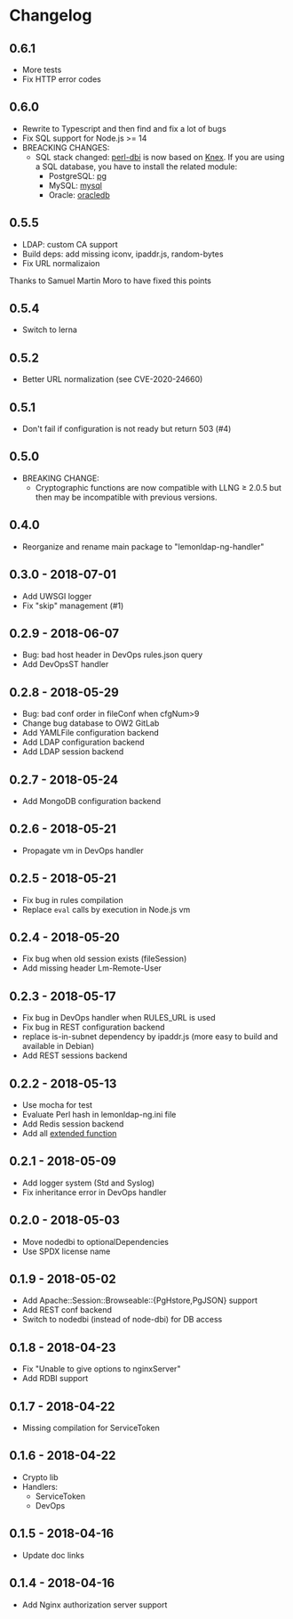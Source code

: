 Changelog
=========

## 0.6.1

 * More tests
 * Fix HTTP error codes

## 0.6.0

 * Rewrite to Typescript and then find and fix a lot of bugs
 * Fix SQL support for Node.js >= 14
 * BREACKING CHANGES:
   * SQL stack changed: [perl-dbi](./packages/perl-dbi/README.md) is now based
     on [Knex](https://www.npmjs.com/package/knex). If you are using a SQL
     database, you have to install the related module:
     * PostgreSQL: [pg](https://www.npmjs.com/package/pg)
     * MySQL: [mysql](https://www.npmjs.com/package/mysql)
     * Oracle: [oracledb](https://www.npmjs.com/package/oracledb)

## 0.5.5

 * LDAP: custom CA support
 * Build deps: add missing iconv, ipaddr.js, random-bytes
 * Fix URL normalizaion

Thanks to Samuel Martin Moro to have fixed this points

## 0.5.4
 * Switch to lerna

## 0.5.2
 * Better URL normalization (see CVE-2020-24660)

## 0.5.1
 * Don't fail if configuration is not ready but return 503 (#4)

## 0.5.0
 * BREAKING CHANGE:
   * Cryptographic functions are now compatible with LLNG ≥ 2.0.5 but then
     may be incompatible with previous versions.

## 0.4.0
 * Reorganize and rename main package to "lemonldap-ng-handler"

## 0.3.0 - 2018-07-01
 * Add UWSGI logger
 * Fix "skip" management (#1)

## 0.2.9 - 2018-06-07
 * Bug: bad host header in DevOps rules.json query
 * Add DevOpsST handler

## 0.2.8 - 2018-05-29
 * Bug: bad conf order in fileConf when cfgNum>9
 * Change bug database to OW2 GitLab
 * Add YAMLFile configuration backend
 * Add LDAP configuration backend
 * Add LDAP session backend

## 0.2.7 - 2018-05-24
 * Add MongoDB configuration backend

## 0.2.6 - 2018-05-21
 * Propagate vm in DevOps handler

## 0.2.5 - 2018-05-21
 * Fix bug in rules compilation
 * Replace `eval` calls by execution in Node.js vm

## 0.2.4 - 2018-05-20
 * Fix bug when old session exists (fileSession)
 * Add missing header Lm-Remote-User

## 0.2.3 - 2018-05-17
 * Fix bug in DevOps handler when RULES\_URL is used
 * Fix bug in REST configuration backend
 * replace is-in-subnet dependency by ipaddr.js (more easy to build and
   available in Debian)
 * Add REST sessions backend

## 0.2.2 - 2018-05-13
 * Use mocha for test
 * Evaluate Perl hash in lemonldap-ng.ini file
 * Add Redis session backend
 * Add all [extended function](https://lemonldap-ng.org/documentation/2.0/extendedfunctions)

## 0.2.1 - 2018-05-09
 * Add logger system (Std and Syslog)
 * Fix inheritance error in DevOps handler

## 0.2.0 - 2018-05-03
 * Move nodedbi to optionalDependencies
 * Use SPDX license name

## 0.1.9 - 2018-05-02
 * Add Apache::Session::Browseable::{PgHstore,PgJSON} support
 * Add REST conf backend
 * Switch to nodedbi (instead of node-dbi) for DB access

## 0.1.8 - 2018-04-23
 * Fix "Unable to give options to nginxServer"
 * Add RDBI support

## 0.1.7 - 2018-04-22
 * Missing compilation for ServiceToken

## 0.1.6 - 2018-04-22
 * Crypto lib
 * Handlers:
   - ServiceToken
   - DevOps

## 0.1.5 - 2018-04-16
 * Update doc links

## 0.1.4 - 2018-04-16

 * Add Nginx authorization server support
